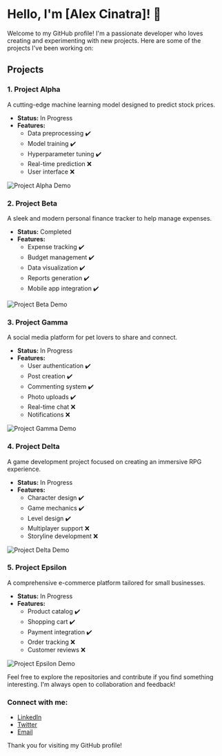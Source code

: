 # Hello, I'm [Alex Cinatra]! 👋

Welcome to my GitHub profile! I'm a passionate developer who loves creating and experimenting with new projects. Here are some of the projects I've been working on:

## Projects

### 1. **Project Alpha**
A cutting-edge machine learning model designed to predict stock prices.

- **Status:** In Progress
- **Features:**
  - Data preprocessing ✔️
  - Model training ✔️
  - Hyperparameter tuning ✔️
  - Real-time prediction ❌
  - User interface ❌

![Project Alpha Demo](https://dummyimage.com/600x400/000/fff&text=Project+Alpha+Demo)

### 2. **Project Beta**
A sleek and modern personal finance tracker to help manage expenses.

- **Status:** Completed
- **Features:**
  - Expense tracking ✔️
  - Budget management ✔️
  - Data visualization ✔️
  - Reports generation ✔️
  - Mobile app integration ✔️

![Project Beta Demo](https://dummyimage.com/600x400/000/fff&text=Project+Beta+Demo)

### 3. **Project Gamma**
A social media platform for pet lovers to share and connect.

- **Status:** In Progress
- **Features:**
  - User authentication ✔️
  - Post creation ✔️
  - Commenting system ✔️
  - Photo uploads ✔️
  - Real-time chat ❌
  - Notifications ❌

![Project Gamma Demo](https://dummyimage.com/600x400/000/fff&text=Project+Gamma+Demo)

### 4. **Project Delta**
A game development project focused on creating an immersive RPG experience.

- **Status:** In Progress
- **Features:**
  - Character design ✔️
  - Game mechanics ✔️
  - Level design ✔️
  - Multiplayer support ❌
  - Storyline development ❌

![Project Delta Demo](https://dummyimage.com/600x400/000/fff&text=Project+Delta+Demo)

### 5. **Project Epsilon**
A comprehensive e-commerce platform tailored for small businesses.

- **Status:** In Progress
- **Features:**
  - Product catalog ✔️
  - Shopping cart ✔️
  - Payment integration ✔️
  - Order tracking ❌
  - Customer reviews ❌

![Project Epsilon Demo](https://dummyimage.com/600x400/000/fff&text=Project+Epsilon+Demo)

Feel free to explore the repositories and contribute if you find something interesting. I'm always open to collaboration and feedback!

### Connect with me:
- [LinkedIn](https://www.linkedin.com/)
- [Twitter](https://twitter.com/)
- [Email](mailto:your-email@example.com)

Thank you for visiting my GitHub profile!
